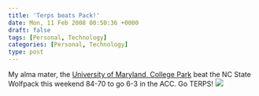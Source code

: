 ```yaml
---
title: 'Terps beats Pack!'
date: Mon, 11 Feb 2008 00:50:36 +0000
draft: false
tags: [Personal, Technology]
categories: [Personal, Technology]
type: post
---
```


My alma mater, the [University of Maryland, College Park](http://www.umd.edu/) beat the NC State Wolfpack this weekend 84-70 to go 6-3 in the ACC. Go TERPS! ![](http://graphics.fansonly.com/photos/schools/md/nonsport/testudo-250w.jpg)